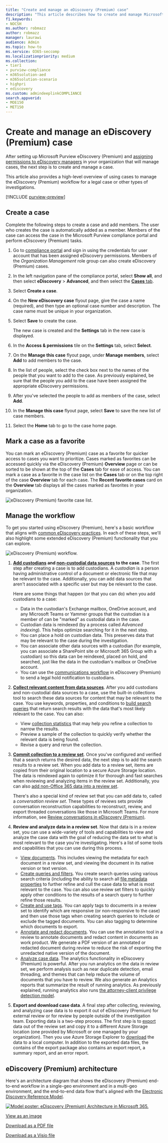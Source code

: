 ```yaml
---
title: "Create and manage an eDiscovery (Premium) case"
description: "This article describes how to create and manage Microsoft Purview eDiscovery (Premium) cases. The first step is to create a case and start using eDiscovery (Premium) features and functionality."
f1.keywords:
- NOCSH
ms.author: robmazz
author: robmazz
manager: laurawi
audience: Admin
ms.topic: how-to
ms.service: O365-seccomp
ms.localizationpriority: medium
ms.collection: 
- tier1
- purview-compliance
- m365solution-aed
- m365solution-scenario
- highpri
- ediscovery
ms.custom: admindeeplinkCOMPLIANCE
search.appverid: 
- MOE150
- MET150
---
```


# Create and manage an eDiscovery (Premium) case

After setting up Microsoft Purview eDiscovery (Premium) and [assigning permissions to eDiscovery managers](get-started-with-advanced-ediscovery.md#step-2-assign-ediscovery-permissions) in your organization that will manage cases, the next step is to create and manage a case.

This article also provides a high-level overview of using cases to manage the eDiscovery (Premium) workflow for a legal case or other types of investigations.

[!INCLUDE [purview-preview](../includes/purview-preview.md)]

## Create a case

Complete the following steps to create a case and add members. The user who creates the case is automatically added as a member. Members of the case can access the case in the Microsoft Purview compliance portal and perform eDiscovery (Premium) tasks.

1. Go to <a href="https://go.microsoft.com/fwlink/p/?linkid=2077149" target="_blank">compliance portal</a> and sign in using the credentials for user account that has been assigned eDiscovery permissions. Members of the *Organization Management* role group can also create eDiscovery (Premium) cases.

2. In the left navigation pane of the compliance portal, select **Show all**, and then select **eDiscovery** > **Advanced**, and then select the  <a href="https://go.microsoft.com/fwlink/p/?linkid=2173764" target="_blank">**Cases** tab</a>.

3. Select **Create a case**.

4. On the **New eDiscovery case** flyout page, give the case a name (required), and then type an optional case number and description. The case name must be unique in your organization.

5. Select **Save** to create the case.

   The new case is created and the **Settings** tab in the new case is displayed.

6. In the **Access & permissions** tile on the **Settings** tab, select **Select**.

7. On the **Manage this case** flyout page, under **Manage members**, select **Add** to add members to the case.

8. In the list of people, select the check box next to the names of the people that you want to add to the case. As previously explained, be sure that the people you add to the case have been assigned the appropriate eDiscovery permissions.

9. After you've selected the people to add as members of the case, select **Add**.

10. In the **Manage this case** flyout page, select **Save** to save the new list of case members.

11. Select the **Home** tab to go to the case home page.

## Mark a case as a favorite

You can mark an eDiscovery (Premium) case as a favorite for quicker access to cases you want to prioritize. Cases marked as favorites can be accessed quickly via the eDiscovery (Premium) **Overview** page or can be sorted to be shown at the top of the **Cases** tab for ease of access. You can mark a case as a favorite in the case list on the **Cases** tab or on the top right of the case **Overview** tab for each case. The **Recent favorite cases** card on the **Overview** tab displays all the cases marked as favorites in your organization.

![eDiscovery (Premium) favorite case list.](../media/ediscovery-case-favorite.png)

## Manage the workflow

To get you started using eDiscovery (Premium), here's a basic workflow that aligns with [common eDiscovery practices](advanced-ediscovery-edrm.md). In each of these steps, we'll also highlight some extended eDiscovery (Premium) functionality that you can explore.

![eDiscovery (Premium) workflow.](../media/AeDWorkflow.png)

1. **[Add custodians](add-custodians-to-case.md) and [non-custodial data sources](non-custodial-data-sources.md) to the case**. The first step after creating a case is to add custodians. A *custodian* is a person having administrative control of a document or electronic file that may be relevant to the case. Additionally, you can add data sources that aren't associated with a specific user but may be relevant to the case.

   Here are some things that happen (or that you can do) when you add custodians to a case:

   - Data in the custodian's Exchange mailbox, OneDrive account, and any Microsoft Teams or Yammer groups that the custodian is a member of can be "marked" as custodial data in the case.
   - Custodian data is reindexed (by a process called *Advanced indexing*). This helps optimize searching for it in the next step.
   - You can place a hold on custodian data. This preserves data that may be relevant to the case during the investigation.
   - You can associate other data sources with a custodian (for example, you can associate a SharePoint site or Microsoft 365 Group with a custodian) so this data can be reindexed, placed on hold, and searched, just like the data in the custodian's mailbox or OneDrive account.
   - You can use the [communications workflow](managing-custodian-communications.md) in eDiscovery (Premium) to send a legal hold notification to custodians.

2. **[Collect relevant content from data sources](create-draft-collection.md)**. After you add custodians and non-custodial data sources to a case, use the built-in collections tool to search these data sources for content that may be relevant to the case. You use keywords, properties, and conditions to [build search queries](building-search-queries.md) that return search results with the data that's most likely relevant to the case. You can also:

   - View [collection statistics](collection-statistics-reports.md) that may help you refine a collection to narrow the results.
   - Preview a sample of the collection to quickly verify whether the relevant data is being found.
   - Revise a query and rerun the collection.

3. **[Commit collection to a review set](commit-draft-collection.md)**. Once you've configured and verified that a search returns the desired data, the next step is to add the search results to a review set. When you add data to a review set, items are copied from their original location to a secure Azure Storage location. The data is reindexed again to optimize it for thorough and fast searches when reviewing and analyzing items in the review set. Additionally, you can also [add non-Office 365 data into a review set](load-non-office-365-data-into-a-review-set.md).

   There's also a special kind of review set that you can add data to, called a *conversation review set*. These types of reviews sets provide conversation reconstruction capabilities to reconstruct, review, and export threaded conversations like those in Microsoft Teams. For more information, see [Review conversations in eDiscovery (Premium)](conversation-review-sets.md).

4. **Review and analyze data in a review set**. Now that data is in a review set, you can use a wide-variety of tools and capabilities to view and analyze the case data with the goal of reducing the data set to what is most relevant to the case you're investigating. Here's a list of some tools and capabilities that you can use during this process.

   - [View documents](view-documents-in-review-set.md). This includes viewing the metadata for each document in a review set, and viewing the document in its native version or text version.
   - [Create queries and filters](review-set-search.md). You create search queries using various search criteria (including the ability to search all [file metadata properties](document-metadata-fields-in-advanced-ediscovery.md) to further refine and cull the case data to what is most relevant to the case. You can also use review set filters to quickly apply other conditions to the results of a search query to further refine those results. 
   - [Create and use tags](tagging-documents.md). You can apply tags to documents in a review set to identify which are responsive (or non-responsive to the case) and then use those tags when creating search queries to include or exclude the tagged documents. You can also tagging to determine which documents to export.
   - [Annotate and redact documents](view-documents-in-review-set.md#annotate-view). You can use the annotation tool in a review to annotate documents and redact content in documents as work product. We generate a PDF version of an annotated or redacted document during review to reduce the risk of exporting the unredacted native version of the document.
   - [Analyze case data](analyzing-data-in-review-set.md). The analytics functionality in eDiscovery (Premium) is powerful. After you run analytics on the data in review set, we perform analysis such as near duplicate detection, email threading, and themes that can help reduce the volume of documents that you have to review. We also generate an Analytics reports that summarize the result of running analytics. As previously explained, running analytics also runs [the attorney-client privilege detection model](attorney-privilege-detection.md#use-the-attorney-client-privilege-detection-model).

5. **Export and download case data**. A final step after collecting, reviewing, and analyzing case data is to export it out of eDiscovery (Premium) for external review or for review by people outside of the investigation team. Exporting data is a two-step process. The first step is to [export](export-documents-from-review-set.md) data out of the review set and copy it to a different Azure Storage location (one provided by Microsoft or one managed by your organization). Then you use Azure Storage Explorer to [download](download-export-jobs.md) the data to a local computer. In addition to the exported data files, the contains of the export package also contains an export report, a summary report, and an error report.

## eDiscovery (Premium) architecture

Here's an architecture diagram that shows the eDiscovery (Premium) end-to-end workflow in a single-geo environment and in a multi-geo environment, and the end-to-end data flow that's aligned with the [Electronic Discovery Reference Model](overview-ediscovery-20.md#ediscovery-premium-alignment-with-the-electronic-discovery-reference-model).

[![Model poster: eDiscovery (Premium) Architecture in Microsoft 365.](../media/solutions-architecture-center/ediscovery-poster-thumb.png)](../media/solutions-architecture-center/m365-advanced-ediscovery-architecture.png)

[View as an image](../media/solutions-architecture-center/m365-advanced-ediscovery-architecture.png)

[Download as a PDF file](https://download.microsoft.com/download/d/1/c/d1ce536d-9bcf-4d31-b75b-fcf0dc560665/m365-advanced-ediscovery-architecture.pdf)

[Download as a Visio file](https://download.microsoft.com/download/d/1/c/d1ce536d-9bcf-4d31-b75b-fcf0dc560665/m365-advanced-ediscovery-architecture.vsdx)
